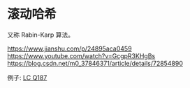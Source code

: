 # 滚动哈希

又称 Rabin-Karp 算法。  

https://www.jianshu.com/p/24895aca0459  
https://www.youtube.com/watch?v=GcgpR3KHgBs  
https://blog.csdn.net/m0_37846371/article/details/72854890  

例子: [LC Q187](./../Leetcode%20Practices/algorithms/medium/187%20Repeated%20DNA%20Sequences.java)  

